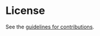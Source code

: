 # License

See the
[guidelines for contributions](https://github.com/ichdasich/draft-fiebig-opsec-bgpopsecupd/blob/main/CONTRIBUTING.md).
